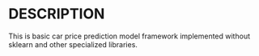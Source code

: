 # DESCRIPTION

This is basic car price prediction model framework implemented without sklearn and other specialized libraries.
